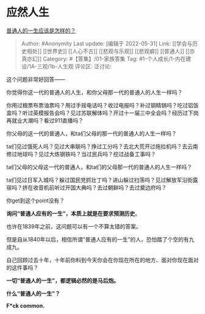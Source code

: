 # 应然人生
[普通人的一生应该是怎样的？](https://www.zhihu.com/question/33416764/answer/2508659518)

> Author: #Anonymity
> Last update: [编辑于 2022-05-31]
> Link: [[学会与历史相处]] [[世界史]] [[人心不古]] [[悲观与乐观]] [[悲观癖]] [[普通人]] [[亦真亦幻]]
> Category: #【答集】/01-家族答集
> Tag: #1-个人成长/1-内在建设/1A-三观/1b-人生观
> 评论区:
> 泛讨论:

这个问题非常好回答——

你觉得你这一代的普通人的人生，和你父母那一代的普通人的人生一样吗？

你用过粮票布票油票吗？用过手摇电话吗？收过电报吗？补过钢精锅吗？吃过铝饭盒吗？听过英模报告会吗？见过苏联解体吗？开过十一届三中全会吗？经历过下岗再就业大潮吗？看过911直播吗？

你父母的这一代的普通人，和ta们父母的那一代的普通人的人生一样吗？

ta们见过饿死人吗？见过大串联吗？挣过工分吗？去北大荒开过拖拉机吗？去云南修过地球吗？见过大炼钢铁吗？当过民兵吗？挖过战备工事吗？

ta们父母的父母这一代的普通人，和ta们的父母那一代的普通人的人生一样吗？

ta们见过日军入城吗？躲过国民党抓壮丁吗？进山躲过扫荡吗？见过解放军沿街露宿吗？挤在收音机前听过开国大典吗？去过朝鲜吗？去过奠边府吗？

你get到这个point没有？

**询问“普通人应有的一生“，本质上就是在要求预测历史**。

也许在1839年之前，这问题可以有一个不算太错的答案。

但是自从1840年以后，相信所谓“普通人应有的一生”的人，恐怕踏了个空的有九成九。

自己回顾过去十年，十年前你料到今天你会在你现在所在的地方、面对你现在面对的这件事吗？

**一切“普通人的一生”，都逻辑必然的是马后炮。**

**什么“普通人的一生”？**

**F*ck common.**
